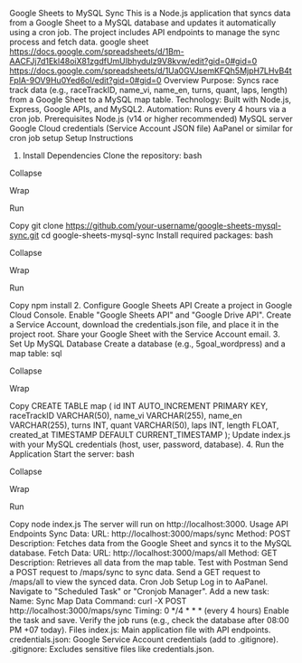 Google Sheets to MySQL Sync
This is a Node.js application that syncs data from a Google Sheet to a MySQL database and updates it automatically using a cron job. The project includes API endpoints to manage the sync process and fetch data.
google sheet
https://docs.google.com/spreadsheets/d/1Bm-AACFJj7d1Ekl48oiX81zgdfUmUIbhydulz9V8kvw/edit?gid=0#gid=0
https://docs.google.com/spreadsheets/d/1Ua0GVJsemKFQh5MjpH7LHvB4tFplA-9OV9Hu0Yed6oI/edit?gid=0#gid=0
Overview
Purpose: Syncs race track data (e.g., raceTrackID, name_vi, name_en, turns, quant, laps, length) from a Google Sheet to a MySQL map table.
Technology: Built with Node.js, Express, Google APIs, and MySQL2.
Automation: Runs every 4 hours via a cron job.
Prerequisites
Node.js (v14 or higher recommended)
MySQL server
Google Cloud credentials (Service Account JSON file)
AaPanel or similar for cron job setup
Setup Instructions
1. Install Dependencies
Clone the repository:
bash

Collapse

Wrap

Run

Copy
git clone https://github.com/your-username/google-sheets-mysql-sync.git
cd google-sheets-mysql-sync
Install required packages:
bash

Collapse

Wrap

Run

Copy
npm install
2. Configure Google Sheets API
Create a project in Google Cloud Console.
Enable "Google Sheets API" and "Google Drive API".
Create a Service Account, download the credentials.json file, and place it in the project root.
Share your Google Sheet with the Service Account email.
3. Set Up MySQL Database
Create a database (e.g., 5goal_wordpress) and a map table:
sql

Collapse

Wrap

Copy
CREATE TABLE map (
    id INT AUTO_INCREMENT PRIMARY KEY,
    raceTrackID VARCHAR(50),
    name_vi VARCHAR(255),
    name_en VARCHAR(255),
    turns INT,
    quant VARCHAR(50),
    laps INT,
    length FLOAT,
    created_at TIMESTAMP DEFAULT CURRENT_TIMESTAMP
);
Update index.js with your MySQL credentials (host, user, password, database).
4. Run the Application
Start the server:
bash

Collapse

Wrap

Run

Copy
node index.js
The server will run on http://localhost:3000.
Usage
API Endpoints
Sync Data:
URL: http://localhost:3000/maps/sync
Method: POST
Description: Fetches data from the Google Sheet and syncs it to the MySQL database.
Fetch Data:
URL: http://localhost:3000/maps/all
Method: GET
Description: Retrieves all data from the map table.
Test with Postman
Send a POST request to /maps/sync to sync data.
Send a GET request to /maps/all to view the synced data.
Cron Job Setup
Log in to AaPanel.
Navigate to "Scheduled Task" or "Cronjob Manager".
Add a new task:
Name: Sync Map Data
Command: curl -X POST http://localhost:3000/maps/sync
Timing: 0 */4 * * * (every 4 hours)
Enable the task and save.
Verify the job runs (e.g., check the database after 08:00 PM +07 today).
Files
index.js: Main application file with API endpoints.
credentials.json: Google Service Account credentials (add to .gitignore).
.gitignore: Excludes sensitive files like credentials.json.
